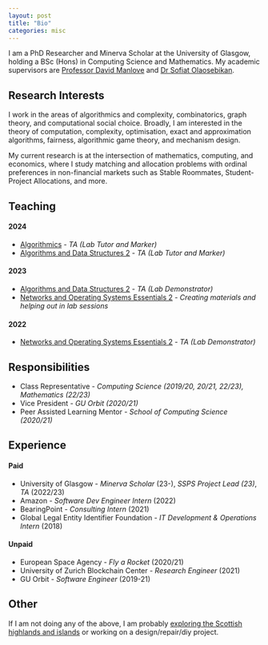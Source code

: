 ```yaml
---
layout: post
title: "Bio"
categories: misc
---
```



I am a PhD Researcher and Minerva Scholar at the University of Glasgow, holding a BSc (Hons) in Computing Science and Mathematics. My academic supervisors are [Professor David Manlove](https://www.dcs.gla.ac.uk/~davidm/) and [Dr Sofiat Olaosebikan](https://www.dcs.gla.ac.uk/~sofiat/).


## Research Interests
I work in the areas of algorithmics and complexity, combinatorics, graph theory, and computational social choice. Broadly, I am interested in the theory of computation, complexity, optimisation, exact and approximation algorithms, fairness, algorithmic game theory, and mechanism design.

My current research is at the intersection of mathematics, computing, and economics, where I study matching and allocation problems with ordinal preferences in non-financial markets such as Stable Roommates, Student-Project Allocations, and more.


## Teaching
#### 2024
- [Algorithmics](https://www.gla.ac.uk/coursecatalogue/course/?code=COMPSCI2026) - _TA (Lab Tutor and Marker)_
- [Algorithms and Data Structures 2](https://www.gla.ac.uk/coursecatalogue/course/?code=COMPSCI2007) - _TA (Lab Tutor and Marker)_

#### 2023
- [Algorithms and Data Structures 2](https://www.gla.ac.uk/coursecatalogue/course/?code=COMPSCI2007) - _TA (Lab Demonstrator)_
- [Networks and Operating Systems Essentials 2](https://www.gla.ac.uk/coursecatalogue/course/?code=COMPSCI2024) - _Creating materials and helping out in lab sessions_

#### 2022
- [Networks and Operating Systems Essentials 2](https://www.gla.ac.uk/coursecatalogue/course/?code=COMPSCI2024) - _TA (Lab Demonstrator)_


## Responsibilities
- Class Representative - _Computing Science (2019/20, 20/21, 22/23), Mathematics (22/23)_
- Vice President - _GU Orbit (2020/21)_
- Peer Assisted Learning Mentor - _School of Computing Science (2020/21)_


## Experience
#### Paid
- University of Glasgow - _Minerva Scholar_ (23-),  _SSPS Project Lead (23)_, _TA_ (2022/23)
- Amazon - _Software Dev Engineer Intern_ (2022)
- BearingPoint - _Consulting Intern_ (2021)
- Global Legal Entity Identifier Foundation - _IT Development & Operations Intern_ (2018)

#### Unpaid 
- European Space Agency - _Fly a Rocket_ (2020/21)
- University of Zurich Blockchain Center - _Research Engineer_ (2021)
- GU Orbit - _Software Engineer_ (2019-21)


## Other
If I am not doing any of the above, I am probably [exploring the Scottish highlands and islands](scotland) or working on a design/repair/diy project.